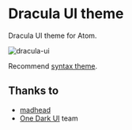 # Dracula UI theme

Dracula UI theme for Atom.

![dracula-ui](https://github.com/yl0g0ly/dracula-ui/blob/master/ss.png?raw=true)

Recommend [syntax theme](https://github.com/zenorocha/dracula-theme).

## Thanks to
+ [madhead](https://github.com/madhead/lavender-ui)
+ [One Dark UI](https://github.com/atom/one-dark-ui) team
